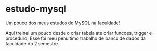 # estudo-mysql
Um pouco dos meus estudos de MySQL na faculdade!

Aqui treinei um pouco desde o criar tabela ate criar funcoes, trigger e proceduro; Esse foi meu penultimo trabalho de banco de dados da faculdade do 2 semestre. 
